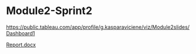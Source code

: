 # Module2-Sprint2
https://public.tableau.com/app/profile/g.kasparaviciene/viz/Module2slides/Dashboard1


[Report.docx](https://github.com/Palanga100/Module2-Sprint2/files/11497498/Report.docx)
